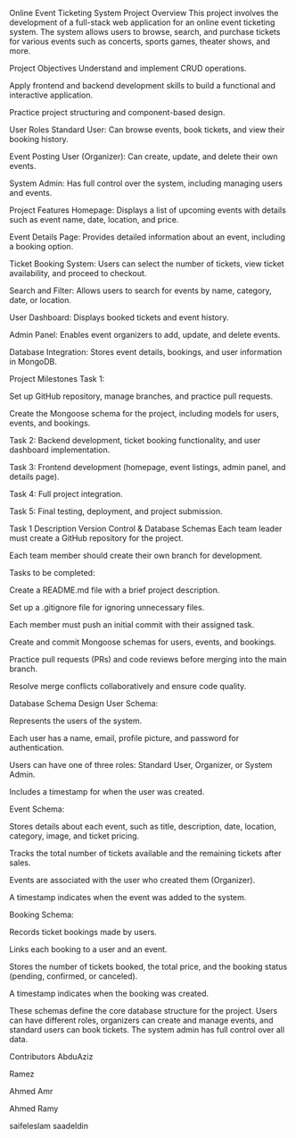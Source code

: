 Online Event Ticketing System
Project Overview
This project involves the development of a full-stack web application for an online event ticketing system. The system allows users to browse, search, and purchase tickets for various events such as concerts, sports games, theater shows, and more.

Project Objectives
Understand and implement CRUD operations.

Apply frontend and backend development skills to build a functional and interactive application.

Practice project structuring and component-based design.

User Roles
Standard User: Can browse events, book tickets, and view their booking history.

Event Posting User (Organizer): Can create, update, and delete their own events.

System Admin: Has full control over the system, including managing users and events.

Project Features
Homepage: Displays a list of upcoming events with details such as event name, date, location, and price.

Event Details Page: Provides detailed information about an event, including a booking option.

Ticket Booking System: Users can select the number of tickets, view ticket availability, and proceed to checkout.

Search and Filter: Allows users to search for events by name, category, date, or location.

User Dashboard: Displays booked tickets and event history.

Admin Panel: Enables event organizers to add, update, and delete events.

Database Integration: Stores event details, bookings, and user information in MongoDB.

Project Milestones
Task 1:

Set up GitHub repository, manage branches, and practice pull requests.

Create the Mongoose schema for the project, including models for users, events, and bookings.

Task 2: Backend development, ticket booking functionality, and user dashboard implementation.

Task 3: Frontend development (homepage, event listings, admin panel, and details page).

Task 4: Full project integration.

Task 5: Final testing, deployment, and project submission.

Task 1 Description
Version Control & Database Schemas
Each team leader must create a GitHub repository for the project.

Each team member should create their own branch for development.

Tasks to be completed:

Create a README.md file with a brief project description.

Set up a .gitignore file for ignoring unnecessary files.

Each member must push an initial commit with their assigned task.

Create and commit Mongoose schemas for users, events, and bookings.

Practice pull requests (PRs) and code reviews before merging into the main branch.

Resolve merge conflicts collaboratively and ensure code quality.

Database Schema Design
User Schema:

Represents the users of the system.

Each user has a name, email, profile picture, and password for authentication.

Users can have one of three roles: Standard User, Organizer, or System Admin.

Includes a timestamp for when the user was created.

Event Schema:

Stores details about each event, such as title, description, date, location, category, image, and ticket pricing.

Tracks the total number of tickets available and the remaining tickets after sales.

Events are associated with the user who created them (Organizer).

A timestamp indicates when the event was added to the system.

Booking Schema:

Records ticket bookings made by users.

Links each booking to a user and an event.

Stores the number of tickets booked, the total price, and the booking status (pending, confirmed, or canceled).

A timestamp indicates when the booking was created.

These schemas define the core database structure for the project. Users can have different roles, organizers can create and manage events, and standard users can book tickets. The system admin has full control over all data.

Contributors
AbduAziz 

Ramez

Ahmed Amr

Ahmed Ramy

saifeleslam saadeldin